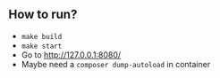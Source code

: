## How to run?
- ```make build```
- ```make start```
- Go to http://127.0.0.1:8080/
- Maybe need a ```composer dump-autoload``` in container
